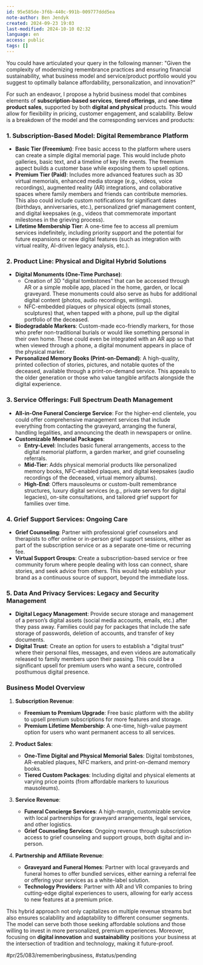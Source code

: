 ```yaml
---
id: 95e585de-3f6b-440c-991b-009777ddd5ea
note-author: Ben Jendyk
created: 2024-09-23 19:03
last-modified: 2024-10-10 02:32
language: en
access: public
tags: []
---
```


You could have articulated your query in the following manner: "Given the complexity of modernizing remembrance practices and ensuring financial sustainability, what business model and service/product portfolio would you suggest to optimally balance affordability, personalization, and innovation?"

For such an endeavor, I propose a hybrid business model that combines elements of **subscription-based services**, **tiered offerings**, and **one-time product sales**, supported by both **digital and physical** products. This would allow for flexibility in pricing, customer engagement, and scalability. Below is a breakdown of the model and the corresponding services and products:

### 1. **Subscription-Based Model: Digital Remembrance Platform**

- **Basic Tier (Freemium)**: Free basic access to the platform where users can create a simple digital memorial page. This would include photo galleries, basic text, and a timeline of key life events. The freemium aspect builds a customer base while exposing them to upsell options.
- **Premium Tier (Paid)**: Includes more advanced features such as 3D virtual memorials, enhanced media storage (e.g., videos, voice recordings), augmented reality (AR) integrations, and collaborative spaces where family members and friends can contribute memories. This also could include custom notifications for significant dates (birthdays, anniversaries, etc.), personalized grief management content, and digital keepsakes (e.g., videos that commemorate important milestones in the grieving process).
- **Lifetime Membership Tier**: A one-time fee to access all premium services indefinitely, including priority support and the potential for future expansions or new digital features (such as integration with virtual reality, AI-driven legacy analysis, etc.).

### 2. **Product Line: Physical and Digital Hybrid Solutions**

- **Digital Monuments (One-Time Purchase)**: 
	- Creation of 3D "digital tombstones" that can be accessed through AR or a simple mobile app, placed in the home, garden, or local graveyard. These monuments could also serve as hubs for additional digital content (photos, audio recordings, writings).
	- NFC-embedded plaques or physical objects (small stones, sculptures) that, when tapped with a phone, pull up the digital portfolio of the deceased.
- **Biodegradable Markers**: Custom-made eco-friendly markers, for those who prefer non-traditional burials or would like something personal in their own home. These could even be integrated with an AR app so that when viewed through a phone, a digital monument appears in place of the physical marker.
- **Personalized Memory Books (Print-on-Demand)**: A high-quality, printed collection of stories, pictures, and notable quotes of the deceased, available through a print-on-demand service. This appeals to the older generation or those who value tangible artifacts alongside the digital experience.

### 3. **Service Offerings: Full Spectrum Death Management**

- **All-in-One Funeral Concierge Service**: For the higher-end clientele, you could offer comprehensive management services that include everything from contacting the graveyard, arranging the funeral, handling legalities, and announcing the death in newspapers or online.
- **Customizable Memorial Packages**: 
	- **Entry-Level**: Includes basic funeral arrangements, access to the digital memorial platform, a garden marker, and grief counseling referrals.
	- **Mid-Tier**: Adds physical memorial products like personalized memory books, NFC-enabled plaques, and digital keepsakes (audio recordings of the deceased, virtual memory albums).
	- **High-End**: Offers mausoleums or custom-built remembrance structures, luxury digital services (e.g., private servers for digital legacies), on-site consultations, and tailored grief support for families over time.

### 4. **Grief Support Services: Ongoing Care**

- **Grief Counseling**: Partner with professional grief counselors and therapists to offer online or in-person grief support sessions, either as part of the subscription service or as a separate one-time or recurring fee.
- **Virtual Support Groups**: Create a subscription-based service or free community forum where people dealing with loss can connect, share stories, and seek advice from others. This would help establish your brand as a continuous source of support, beyond the immediate loss.

### 5. **Data And Privacy Services: Legacy and Security Management**

- **Digital Legacy Management**: Provide secure storage and management of a person’s digital assets (social media accounts, emails, etc.) after they pass away. Families could pay for packages that include the safe storage of passwords, deletion of accounts, and transfer of key documents.
- **Digital Trust**: Create an option for users to establish a "digital trust" where their personal files, messages, and even videos are automatically released to family members upon their passing. This could be a significant upsell for premium users who want a secure, controlled posthumous digital presence.

### Business Model Overview

1. **Subscription Revenue**: 
	- **Freemium to Premium Upgrade**: Free basic platform with the ability to upsell premium subscriptions for more features and storage.
	- **Premium Lifetime Membership**: A one-time, high-value payment option for users who want permanent access to all services.
  
2. **Product Sales**:
	- **One-Time Digital and Physical Memorial Sales**: Digital tombstones, AR-enabled plaques, NFC markers, and print-on-demand memory books.
	- **Tiered Custom Packages**: Including digital and physical elements at varying price points (from affordable markers to luxurious mausoleums).

3. **Service Revenue**:
	- **Funeral Concierge Services**: A high-margin, customizable service with local partnerships for graveyard arrangements, legal services, and other logistics.
	- **Grief Counseling Services**: Ongoing revenue through subscription access to grief counseling and support groups, both digital and in-person.

4. **Partnership and Affiliate Revenue**:
	- **Graveyard and Funeral Homes**: Partner with local graveyards and funeral homes to offer bundled services, either earning a referral fee or offering your services as a white-label solution.
	- **Technology Providers**: Partner with AR and VR companies to bring cutting-edge digital experiences to users, allowing for early access to new features at a premium price.

This hybrid approach not only capitalizes on multiple revenue streams but also ensures scalability and adaptability to different consumer segments. The model can serve both those seeking affordable solutions and those willing to invest in more personalized, premium experiences. Moreover, focusing on **digital innovation** and **sustainability** positions your business at the intersection of tradition and technology, making it future-proof.


#pr/25/083/rememberingbusiness, #status/pending
